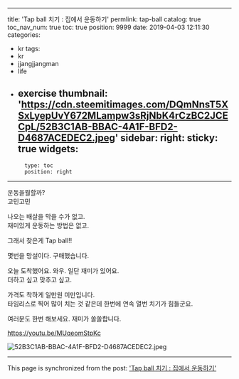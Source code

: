 
---
title: 'Tap ball 치기 : 집에서 운동하기'
permlink: tap-ball
catalog: true
toc_nav_num: true
toc: true
position: 9999
date: 2019-04-03 12:11:30
categories:
- kr
tags:
- kr
- jjangjjangman
- life
- exercise
thumbnail: 'https://cdn.steemitimages.com/DQmNnsT5XSxLyepUvY672MLampw3sRjNbK4rCzBC2JCECpL/52B3C1AB-BBAC-4A1F-BFD2-D4687ACEDEC2.jpeg'
sidebar:
    right:
        sticky: true
widgets:
    -
        type: toc
        position: right
---


운동을뭘할까?  
고민고민

나오는 배살을 막을 수가 없고.  
재미있게 운동하는 방법은 없고.  

그래서 찾은게 Tap ball!!

몇번을 망설이다.  구매했습니다.  

오늘 도착했어요. 
와우. 
일단 재미가 있어요.  
더하고 싶고 
맞추고 싶고. 

가격도 착하게 일만원 미만입니다.  
타임리스로 찍어 많이 치는 것 같은데
한번에 연속 열번 치기가 힘들군요. 

여러분도 한번 해보세요. 
재미가 쏠쏠합니다. 


https://youtu.be/MUqeomStpKc

![52B3C1AB-BBAC-4A1F-BFD2-D4687ACEDEC2.jpeg](https://cdn.steemitimages.com/DQmNnsT5XSxLyepUvY672MLampw3sRjNbK4rCzBC2JCECpL/52B3C1AB-BBAC-4A1F-BFD2-D4687ACEDEC2.jpeg)

- - -

This page is synchronized from the post: ['Tap ball 치기 : 집에서 운동하기'](https://steemit.com/@kingbit/tap-ball)
